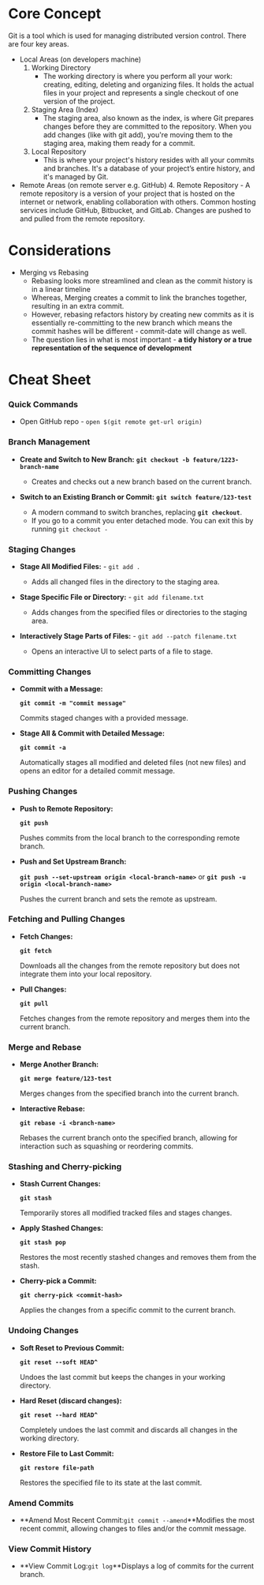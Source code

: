 # Core Concept
Git is a tool which is used for managing distributed version control. There are four key areas.
- Local Areas (on developers machine)
	1. Working Directory
		- The working directory is where you perform all your work: creating, editing, deleting and organizing files. It holds the actual files in your project and represents a single checkout of one version of the project.
	2. Staging Area (Index)
		- The staging area, also known as the index, is where Git prepares changes before they are committed to the repository. When you add changes (like with git add), you're moving them to the staging area, making them ready for a commit.
	3. Local Repository
		- This is where your project's history resides with all your commits and branches. It's a database of your project’s entire history, and it's managed by Git.
- Remote Areas (on remote server e.g. GitHub)
	4. Remote Repository
		- A remote repository is a version of your project that is hosted on the internet or network, enabling collaboration with others. Common hosting services include GitHub, Bitbucket, and GitLab. Changes are pushed to and pulled from the remote repository.

# Considerations 
- Merging vs Rebasing 
	- Rebasing looks more streamlined and clean as the commit history is in a linear timeline
	- Whereas, Merging creates a commit to link the branches together, resulting in an extra commit.
	- However, rebasing refactors history by creating new commits as it is essentially re-committing to the new branch which means the commit hashes will be different - commit-date will change as well.
	- The question lies in what is most important - **a tidy history or a true representation of the sequence of development**


# Cheat Sheet
### Quick Commands
- Open GitHub repo - `open $(git remote get-url origin)`
### **Branch Management**

- **Create and Switch to New Branch:** **`git checkout -b feature/1223-branch-name`**
	- Creates and checks out a new branch based on the current branch.
    
- **Switch to an Existing Branch or Commit:** **`git switch feature/123-test`**
	- A modern command to switch branches, replacing **`git checkout`**.
	- If you go to a commit you enter detached mode. You can exit this by running `git checkout -`


### **Staging Changes**

- **Stage All Modified Files:** - `git add .`
	- Adds all changed files in the directory to the staging area.
    
- **Stage Specific File or Directory:** - `git add filename.txt`
	- Adds changes from the specified files or directories to the staging area.
    
- **Interactively Stage Parts of Files:** - `git add --patch filename.txt`
	- Opens an interactive UI to select parts of a file to stage.

### **Committing Changes**

- **Commit with a Message:**
    
    **`git commit -m "commit message"`**
    
    Commits staged changes with a provided message.
    
- **Stage All & Commit with Detailed Message:**
    
    **`git commit -a`**
    
    Automatically stages all modified and deleted files (not new files) and opens an editor for a detailed commit message.
    

### **Pushing Changes**

- **Push to Remote Repository:**
    
    **`git push`**
    
    Pushes commits from the local branch to the corresponding remote branch.
    
- **Push and Set Upstream Branch:**
    
    **`git push --set-upstream origin <local-branch-name>`** or **`git push -u origin <local-branch-name>`**
    
    Pushes the current branch and sets the remote as upstream.
    

### **Fetching and Pulling Changes**

- **Fetch Changes:**
    
    **`git fetch`**
    
    Downloads all the changes from the remote repository but does not integrate them into your local repository.
    
- **Pull Changes:**
    
    **`git pull`**
    
    Fetches changes from the remote repository and merges them into the current branch.
    

### **Merge and Rebase**

- **Merge Another Branch:**
    
    **`git merge feature/123-test`**
    
    Merges changes from the specified branch into the current branch.
    
- **Interactive Rebase:**
    
    **`git rebase -i <branch-name>`**
    
    Rebases the current branch onto the specified branch, allowing for interaction such as squashing or reordering commits.
    

### **Stashing and Cherry-picking**

- **Stash Current Changes:**
    
    **`git stash`**
    
    Temporarily stores all modified tracked files and stages changes.
    
- **Apply Stashed Changes:**
    
    **`git stash pop`**
    
    Restores the most recently stashed changes and removes them from the stash.
    
- **Cherry-pick a Commit:**
    
    **`git cherry-pick <commit-hash>`**
    
    Applies the changes from a specific commit to the current branch.
    

### **Undoing Changes**

- **Soft Reset to Previous Commit:**
    
    **`git reset --soft HEAD^`**
    
    Undoes the last commit but keeps the changes in your working directory.
    
- **Hard Reset (discard changes):**
    
    **`git reset --hard HEAD^`**
    
    Completely undoes the last commit and discards all changes in the working directory.
    
- **Restore File to Last Commit:**
    
    **`git restore file-path`**
    
    Restores the specified file to its state at the last commit.
    

### **Amend Commits**

- **Amend Most Recent Commit:`git commit --amend`**Modifies the most recent commit, allowing changes to files and/or the commit message.

### **View Commit History**

- **View Commit Log:`git log`**Displays a log of commits for the current branch.
